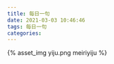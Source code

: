 ```yaml
---
title: 每日一句
date: 2021-03-03 10:46:46
tags: 每日一句
categories:
---
```

{% asset_img yiju.png meiriyiju %}